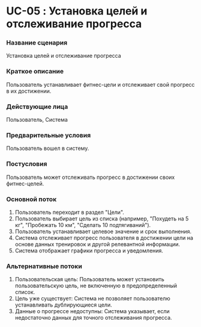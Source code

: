 # UC-05 : Установка целей и отслеживание прогресса

### Название сценария

Установка целей и отслеживание прогресса

### Краткое описание

Пользователь устанавливает фитнес-цели и отслеживает свой прогресс в их достижении.

### Действующие лица

Пользователь, Система

### Предварительные условия

Пользователь вошел в систему.

### Постусловия

Пользователь может отслеживать прогресс в достижении своих фитнес-целей.

### Основной поток

1. Пользователь переходит в раздел "Цели".
2. Пользователь выбирает цель из списка (например, "Похудеть на 5 кг", "Пробежать 10 км", "Сделать 10 подтягиваний").
3. Пользователь устанавливает целевое значение и срок выполнения.
4. Система отслеживает прогресс пользователя в достижении цели на основе данных тренировок и другой релевантной информации.
5. Система отображает графики прогресса и уведомления.

### Альтернативные потоки

1. Пользовательская цель: Пользователь может установить пользовательскую цель, не включенную в предопределенный список.
2. Цель уже существует: Система не позволяет пользователю устанавливать дублирующиеся цели.
3. Данные о прогрессе недоступны: Система указывает, если недостаточно данных для точного отслеживания прогресса.



